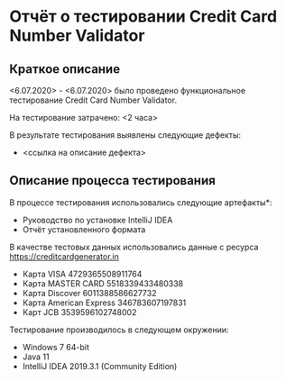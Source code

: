 
# Отчёт о тестировании Credit Card Number Validator

## Краткое описание

<6.07.2020> - <6.07.2020> было проведено функциональное тестирование Credit Card Number Validator.

На тестирование затрачено: <2 часа>

В результате тестирования выявлены следующие дефекты:
* <ссылка на описание дефекта>


## Описание процесса тестирования

В процессе тестирования использовались следующие артефакты*:
* Руководство по установке IntelliJ IDEA
* Отчёт установленного формата


В качестве тестовых данных использовались данные с ресурса https://creditcardgenerator.in
* Карта VISA 4729365508911764
* Карта MASTER CARD 5518339433480338
* Карта Discover 6011388586627732
* Карта American Express 346783607197831
* Карт JCB 3539596102748002

Тестирование производилось в следующем окружении:
* Windows 7 64-bit
* Java 11
* IntelliJ IDEA 2019.3.1 (Community Edition)
